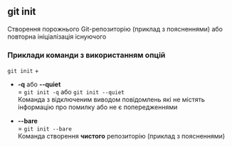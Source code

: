 ## git init

Створення порожнього Git-репозиторію (приклад з поясненнями) або повторна ініціалізація існуючого

### Приклади команди з використанням опцій

```git init``` +

* **-q** або **--quiet** <br>= ```git init -q``` або ```git init --quiet``` <br>Команда з відключеним виводом повідомлень які не містять інформацію про помилку або не є попередженнями

* **--bare** <br>= ```git init --bare``` <br>Команда створення **чистого** репозиторію (приклад з поясненнями)